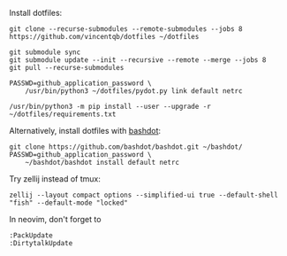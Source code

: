 Install dotfiles:
```
git clone --recurse-submodules --remote-submodules --jobs 8 https://github.com/vincentqb/dotfiles ~/dotfiles

git submodule sync
git submodule update --init --recursive --remote --merge --jobs 8
git pull --recurse-submodules

PASSWD=github_application_password \
    /usr/bin/python3 ~/dotfiles/pydot.py link default netrc

/usr/bin/python3 -m pip install --user --upgrade -r ~/dotfiles/requirements.txt
```

Alternatively, install dotfiles with [bashdot](https://github.com/bashdot/bashdot):
```
git clone https://github.com/bashdot/bashdot.git ~/bashdot/
PASSWD=github_application_password \
    ~/bashdot/bashdot install default netrc
```

Try zellij instead of tmux:
```
zellij --layout compact options --simplified-ui true --default-shell "fish" --default-mode "locked"
```

In neovim, don't forget to
```
:PackUpdate
:DirtytalkUpdate
```
